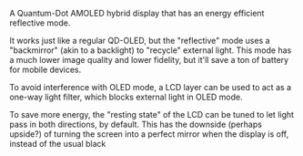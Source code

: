 A Quantum-Dot AMOLED hybrid display that has an energy efficient reflective mode.

It works just like a regular QD-OLED, but the "reflective" mode uses a "backmirror" (akin to a backlight) to "recycle" external light. This mode has a much lower image quality and lower fidelity, but it'll save a ton of battery for mobile devices.

To avoid interference with OLED mode, a LCD layer can be used to act as a one-way light filter, which blocks external light in OLED mode.

To save more energy, the "resting state" of the LCD can be tuned to let light pass in both directions, by default. This has the downside  (perhaps upside?) of turning the screen into a perfect mirror when the display is off, instead of the usual black
